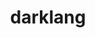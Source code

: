 ---
title: "darklang"
categories: ["Development"]

link:
    url: "https://darklang.com/"
    dead: false

message: "A new programming language that sells a better development across the board, but only in prototype form."
---